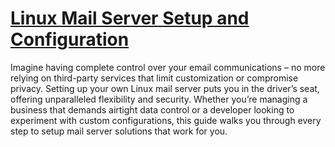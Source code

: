 # **[Linux Mail Server Setup and Configuration](https://contabo.com/blog/linux-mail-server-setup-and-configuration/)**

Imagine having complete control over your email communications – no more relying on third-party services that limit customization or compromise privacy. Setting up your own Linux mail server puts you in the driver’s seat, offering unparalleled flexibility and security. Whether you’re managing a business that demands airtight data control or a developer looking to experiment with custom configurations, this guide walks you through every step to setup mail server solutions that work for you.
